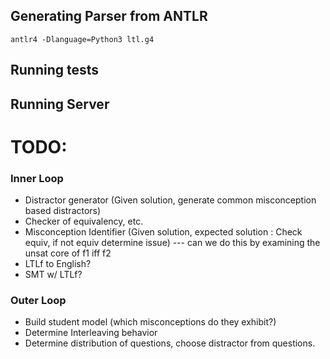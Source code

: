 
## Generating Parser from ANTLR
```
antlr4 -Dlanguage=Python3 ltl.g4
```

## Running tests



## Running Server


# TODO:



### Inner Loop
- Distractor generator (Given solution, generate common misconception based distractors)
- Checker of equivalency, etc.
- Misconception Identifier (Given solution, expected solution : Check equiv, if not equiv determine issue) --- can we do this by examining the unsat core of f1 iff f2
- LTLf to English?
- SMT w/ LTLf?



### Outer Loop

- Build student model (which misconceptions do they exhibit?)
- Determine Interleaving behavior
- Determine distribution of questions, choose distractor from questions.